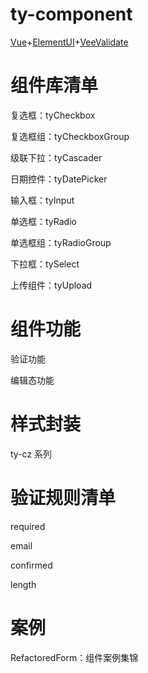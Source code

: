 # ty-component
[Vue](https://cn.vuejs.org/v2/guide/)+[ElementUI](https://element.eleme.cn/2.0/#/zh-CN)+[VeeValidate](https://logaretm.github.io/vee-validate/)

# 组件库清单

复选框：tyCheckbox

复选框组：tyCheckboxGroup

级联下拉：tyCascader

日期控件：tyDatePicker

输入框：tyInput

单选框：tyRadio

单选框组：tyRadioGroup

下拉框：tySelect

上传组件：tyUpload

# 组件功能

验证功能

编辑态功能

# 样式封装

ty-cz 系列

# 验证规则清单

required

email

confirmed

length

# 案例

RefactoredForm：组件案例集锦

